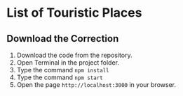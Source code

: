 # List of Touristic Places

## Download the Correction
1. Download the code from the repository. 
2. Open Terminal in the project folder. 
3. Type the command `npm install`
4. Type the command `npm start`
5. Open the page `http://localhost:3000` in your browser. 
